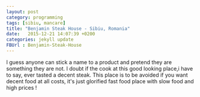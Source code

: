 ```yaml
---
layout: post
category: programming
tags: [sibiu, mancare]
title: "Benjamin Steak House - Sibiu, Romania"
date:   2015-12-21 14:07:39 +0200
categories: jekyll update
FBUrl : Benjamin-Steak-House
---
```

I guess anyone can stick a name to a product and pretend they are something they are not. I doubt if the cook at this good looking place,i have to say, ever tasted a  decent steak. This place is to be avoided if you want decent food at all costs, it's just glorified fast food place with slow food and high prices !

[jekyll-docs]: http://jekyllrb.com/docs/home
[jekyll-gh]:   https://github.com/jekyll/jekyll
[jekyll-talk]: https://talk.jekyllrb.com/
